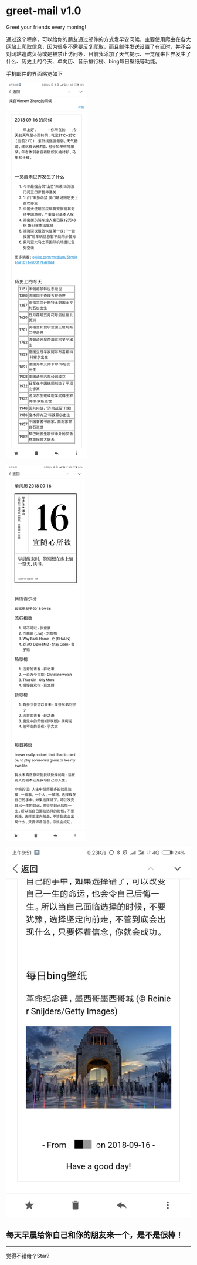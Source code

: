 # greet-mail v1.0
Greet your friends every moning!


通过这个程序，可以给你的朋友通过邮件的方式发早安问候，主要使用爬虫在各大网站上爬取信息，因为很多不需要反复爬取，而且邮件发送设置了有延时，并不会对网站造成负荷或是被禁止访问等，目前我添加了天气提示、一觉醒来世界发生了什么、历史上的今天、单向历、音乐排行榜、bing每日壁纸等功能。

手机邮件的界面略览如下


![邮件界面1](./demo1.png)

![邮件界面2](./demo2.png)

![邮件界面3](./demo3.png)


## 每天早晨给你自己和你的朋友来一个，是不是很棒！

---

觉得不错给个Star?
